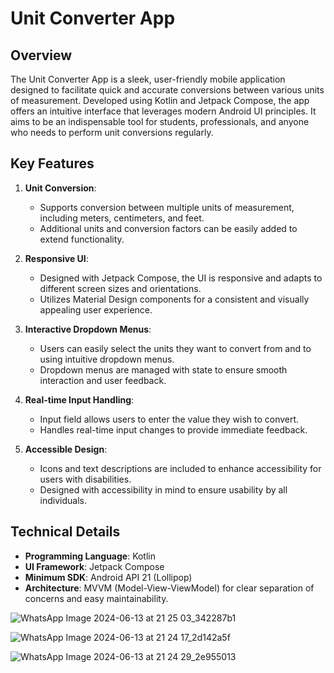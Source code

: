 # Unit Converter App

## Overview
The Unit Converter App is a sleek, user-friendly mobile application designed to facilitate quick and accurate conversions between various units of measurement. Developed using Kotlin and Jetpack Compose, the app offers an intuitive interface that leverages modern Android UI principles. It aims to be an indispensable tool for students, professionals, and anyone who needs to perform unit conversions regularly.

## Key Features
1. **Unit Conversion**:
   - Supports conversion between multiple units of measurement, including meters, centimeters, and feet.
   - Additional units and conversion factors can be easily added to extend functionality.

2. **Responsive UI**:
   - Designed with Jetpack Compose, the UI is responsive and adapts to different screen sizes and orientations.
   - Utilizes Material Design components for a consistent and visually appealing user experience.

3. **Interactive Dropdown Menus**:
   - Users can easily select the units they want to convert from and to using intuitive dropdown menus.
   - Dropdown menus are managed with state to ensure smooth interaction and user feedback.

4. **Real-time Input Handling**:
   - Input field allows users to enter the value they wish to convert.
   - Handles real-time input changes to provide immediate feedback.

5. **Accessible Design**:
   - Icons and text descriptions are included to enhance accessibility for users with disabilities.
   - Designed with accessibility in mind to ensure usability by all individuals.

## Technical Details
- **Programming Language**: Kotlin
- **UI Framework**: Jetpack Compose
- **Minimum SDK**: Android API 21 (Lollipop)
- **Architecture**: MVVM (Model-View-ViewModel) for clear separation of concerns and easy maintainability.
  
![WhatsApp Image 2024-06-13 at 21 25 03_342287b1](https://github.com/shibbolithic/unitconvertor/assets/113848272/4bacbcce-b643-47d1-b768-cbfaf16b2592)

![WhatsApp Image 2024-06-13 at 21 24 17_2d142a5f](https://github.com/shibbolithic/unitconvertor/assets/113848272/85f46fd9-0280-4683-87eb-74de6a5bc4fb)

![WhatsApp Image 2024-06-13 at 21 24 29_2e955013](https://github.com/shibbolithic/unitconvertor/assets/113848272/243d960e-2be9-457f-86a3-04fb8be91575)



